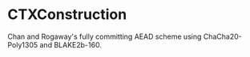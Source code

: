 # CTXConstruction
Chan and Rogaway's fully committing AEAD scheme using ChaCha20-Poly1305 and BLAKE2b-160.
